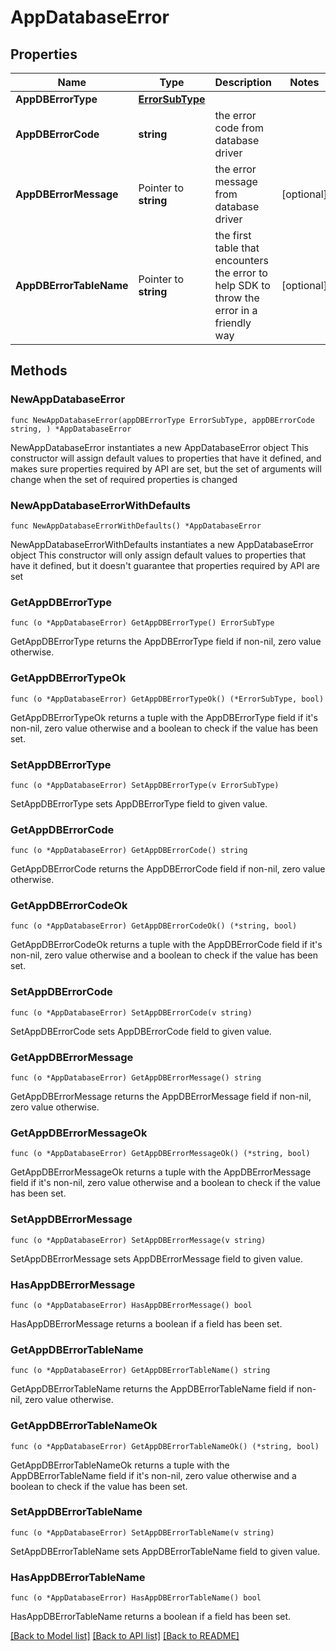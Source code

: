 # AppDatabaseError

## Properties

Name | Type | Description | Notes
------------ | ------------- | ------------- | -------------
**AppDBErrorType** | [**ErrorSubType**](ErrorSubType.md) |  | 
**AppDBErrorCode** | **string** | the error code from database driver | 
**AppDBErrorMessage** | Pointer to **string** | the error message from database driver | [optional] 
**AppDBErrorTableName** | Pointer to **string** | the first table that encounters the error to help SDK to throw the error in a friendly way  | [optional] 

## Methods

### NewAppDatabaseError

`func NewAppDatabaseError(appDBErrorType ErrorSubType, appDBErrorCode string, ) *AppDatabaseError`

NewAppDatabaseError instantiates a new AppDatabaseError object
This constructor will assign default values to properties that have it defined,
and makes sure properties required by API are set, but the set of arguments
will change when the set of required properties is changed

### NewAppDatabaseErrorWithDefaults

`func NewAppDatabaseErrorWithDefaults() *AppDatabaseError`

NewAppDatabaseErrorWithDefaults instantiates a new AppDatabaseError object
This constructor will only assign default values to properties that have it defined,
but it doesn't guarantee that properties required by API are set

### GetAppDBErrorType

`func (o *AppDatabaseError) GetAppDBErrorType() ErrorSubType`

GetAppDBErrorType returns the AppDBErrorType field if non-nil, zero value otherwise.

### GetAppDBErrorTypeOk

`func (o *AppDatabaseError) GetAppDBErrorTypeOk() (*ErrorSubType, bool)`

GetAppDBErrorTypeOk returns a tuple with the AppDBErrorType field if it's non-nil, zero value otherwise
and a boolean to check if the value has been set.

### SetAppDBErrorType

`func (o *AppDatabaseError) SetAppDBErrorType(v ErrorSubType)`

SetAppDBErrorType sets AppDBErrorType field to given value.


### GetAppDBErrorCode

`func (o *AppDatabaseError) GetAppDBErrorCode() string`

GetAppDBErrorCode returns the AppDBErrorCode field if non-nil, zero value otherwise.

### GetAppDBErrorCodeOk

`func (o *AppDatabaseError) GetAppDBErrorCodeOk() (*string, bool)`

GetAppDBErrorCodeOk returns a tuple with the AppDBErrorCode field if it's non-nil, zero value otherwise
and a boolean to check if the value has been set.

### SetAppDBErrorCode

`func (o *AppDatabaseError) SetAppDBErrorCode(v string)`

SetAppDBErrorCode sets AppDBErrorCode field to given value.


### GetAppDBErrorMessage

`func (o *AppDatabaseError) GetAppDBErrorMessage() string`

GetAppDBErrorMessage returns the AppDBErrorMessage field if non-nil, zero value otherwise.

### GetAppDBErrorMessageOk

`func (o *AppDatabaseError) GetAppDBErrorMessageOk() (*string, bool)`

GetAppDBErrorMessageOk returns a tuple with the AppDBErrorMessage field if it's non-nil, zero value otherwise
and a boolean to check if the value has been set.

### SetAppDBErrorMessage

`func (o *AppDatabaseError) SetAppDBErrorMessage(v string)`

SetAppDBErrorMessage sets AppDBErrorMessage field to given value.

### HasAppDBErrorMessage

`func (o *AppDatabaseError) HasAppDBErrorMessage() bool`

HasAppDBErrorMessage returns a boolean if a field has been set.

### GetAppDBErrorTableName

`func (o *AppDatabaseError) GetAppDBErrorTableName() string`

GetAppDBErrorTableName returns the AppDBErrorTableName field if non-nil, zero value otherwise.

### GetAppDBErrorTableNameOk

`func (o *AppDatabaseError) GetAppDBErrorTableNameOk() (*string, bool)`

GetAppDBErrorTableNameOk returns a tuple with the AppDBErrorTableName field if it's non-nil, zero value otherwise
and a boolean to check if the value has been set.

### SetAppDBErrorTableName

`func (o *AppDatabaseError) SetAppDBErrorTableName(v string)`

SetAppDBErrorTableName sets AppDBErrorTableName field to given value.

### HasAppDBErrorTableName

`func (o *AppDatabaseError) HasAppDBErrorTableName() bool`

HasAppDBErrorTableName returns a boolean if a field has been set.


[[Back to Model list]](../README.md#documentation-for-models) [[Back to API list]](../README.md#documentation-for-api-endpoints) [[Back to README]](../README.md)


